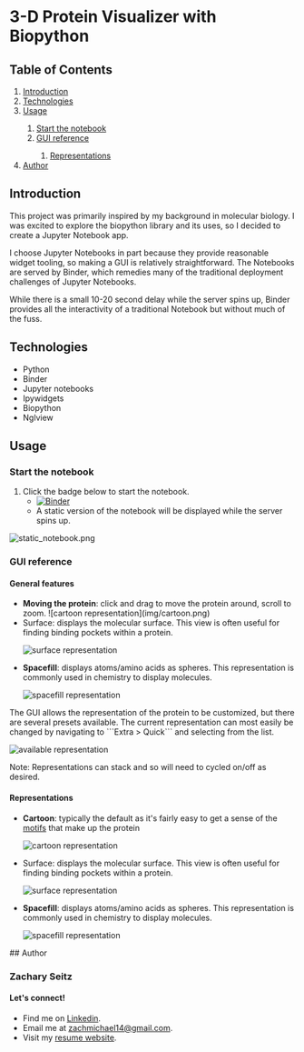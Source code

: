 # 3-D Protein Visualizer with Biopython

## Table of Contents

<ol>
 <li><a href="#introduction">Introduction</a></li>
 <li><a href="#technologies">Technologies</a></li>
 <li><a href="#usage">Usage</a></li>
  <ol>
   <li><a href="#start-the-notebook">Start the notebook</a></li>
   <li><a href="#gui-reference">GUI reference</a></li>
     <ol>
      <li><a href="#representations">Representations</a></li>
     </ol>
  </ol>
 <li><a href="#author">Author</a></li>
 </ol>
 
## Introduction <a class="anchor" id="introduction"></a>

This project was primarily inspired by my background in molecular biology. I was excited to explore the biopython library and its uses, so I decided to create a Jupyter Notebook app.

I choose Jupyter Notebooks in part because they provide reasonable widget tooling, so making a GUI is relatively straightforward. The Notebooks are served by Binder, which remedies many of the traditional deployment challenges of Jupyter Notebooks.

While there is a small 10-20 second delay while the server spins up, Binder provides all the interactivity of a traditional Notebook but without much of the fuss.

## Technologies <a class="anchor" id="technologies"></a>
* Python
* Binder
* Jupyter notebooks
* Ipywidgets
* Biopython
* Nglview

## Usage

### Start the notebook <a class="anchor" id="start-the-notebook"></a>

1. Click the badge below to start the notebook.
    - [![Binder](https://mybinder.org/badge_logo.svg)](https://mybinder.org/v2/gh/zachmichael14/protein_viewer/HEAD?labpath=viewer.ipynb)
    - A static version of the notebook will be displayed while the server spins up. 
  
 ![static_notebook.png](img/static_notebook.png)

### GUI reference <a class="anchor" id="gui-reference"></a>
#### General features
<ul>
 <li><strong>Moving the protein</strong>: click and drag to move the protein around, scroll to zoom.
 ![cartoon representation](img/cartoon.png)

 <li><srong>Surface</strong>: displays the molecular surface. This view is often useful for finding binding pockets within a protein.
  
  ![surface representation](img/surface.png)

 <li><strong>Spacefill</strong>: displays atoms/amino acids as spheres. This representation is commonly used in chemistry to display molecules.

![spacefill representation](img/spacefill.png)
 
</ul>
The GUI allows the representation of the protein to be customized, but there are several presets available. The current representation can most easily be changed by navigating to ```Extra > Quick``` and selecting from the list.

![available representation](img/representations.png)

Note: Representations can stack and so will need to cycled on/off as desired.

#### Representations <a class="anchor" id="representations"></a>

<ul>
 <li><strong>Cartoon</strong>: typically the default as it's fairly easy to get a sense of the <a href="https://tinyurl.com/yx92469n">motifs</a> that make up the protein</li>

 ![cartoon representation](img/cartoon.png)

 <li><srong>Surface</strong>: displays the molecular surface. This view is often useful for finding binding pockets within a protein.
  
  ![surface representation](img/surface.png)

 <li><strong>Spacefill</strong>: displays atoms/amino acids as spheres. This representation is commonly used in chemistry to display molecules.

![spacefill representation](img/spacefill.png)
 
</ul>
## Author <a class="anchor" id="author"></a>

### Zachary Seitz

#### Let's connect!

* Find me on [Linkedin](https://linkedin.com/in/zachmichael14).
* Email me at zachmichael14@gmail.com.
* Visit my [resume website](https://zachmichael14.github.io/gh_page/).
